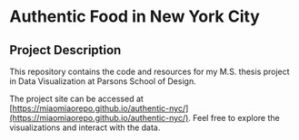 # Authentic Food in New York City

## Project Description

This repository contains the code and resources for my M.S. thesis project in Data Visualization at Parsons School of Design.

The project site can be accessed at [https://miaomiaorepo.github.io/authentic-nyc/](https://miaomiaorepo.github.io/authentic-nyc/). Feel free to explore the visualizations and interact with the data.
